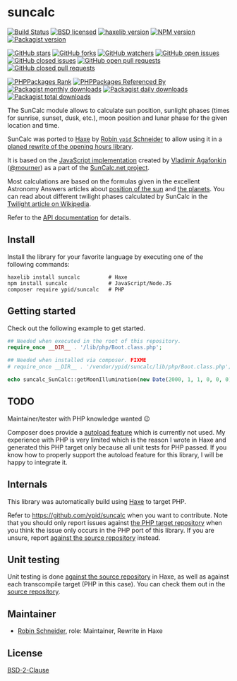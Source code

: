 # suncalc

<!-- This file was generated by https://github.com/ypid/suncalc/blob/master/scripts/template. Do not edit this file directly but
     instead have a look at: ./metainfo.json, ./templates/ports_README.md.j2 at https://github.com/ypid/suncalc. -->

[![Build Status](https://travis-ci.org/ypid/suncalc.svg?branch=master)](https://travis-ci.org/ypid/suncalc)
[![BSD licensed](https://img.shields.io/badge/license-BSD-blue.svg)](https://tldrlegal.com/license/bsd-2-clause-license-%28freebsd%29)
[![haxelib version](https://img.shields.io/badge/Haxe-v1.7.0-blue.svg)](https://lib.haxe.org/p/suncalc)
[![NPM version](https://img.shields.io/npm/v/suncalc.svg)](https://www.npmjs.org/package/suncalc)
[![Packagist version](https://img.shields.io/packagist/v/ypid/suncalc.svg)](https://packagist.org/packages/ypid/suncalc)

[![GitHub stars](https://img.shields.io/github/stars/ypid/suncalc-php.svg?style=social&label=Star&maxAge=2592000)](https://github.com/ypid/suncalc-php/stargazers)
[![GitHub forks](https://img.shields.io/github/forks/ypid/suncalc-php.svg?style=social&label=Fork&maxAge=2592000)](https://github.com/ypid/suncalc-php/network)
[![GitHub watchers](https://img.shields.io/github/watchers/ypid/suncalc-php.svg?style=social&label=Watch&maxAge=2592000)](https://github.com/ypid/suncalc-php/watchers)
[![GitHub open issues](https://img.shields.io/github/issues-raw/ypid/suncalc-php.svg?&maxAge=2592000)](https://github.com/ypid/suncalc-php/issues)
[![GitHub closed issues](https://img.shields.io/github/issues-closed-raw/ypid/suncalc-php.svg?maxAge=2592000)](https://github.com/ypid/suncalc-php/issues?q=is%3Aissue+is%3Aclosed)
[![GitHub open pull requests](https://img.shields.io/github/issues-pr-raw/ypid/suncalc-php.svg?&maxAge=2592000)](https://github.com/ypid/suncalc-php/pulls)
[![GitHub closed pull requests](https://img.shields.io/github/issues-pr-closed-raw/ypid/suncalc-php.svg?&maxAge=2592000)](https://github.com/ypid/suncalc-php/pulls?q=is%3Apr+is%3Aclosed)

[![PHPPackages Rank](https://phppackages.org/p/ypid/suncalc/badge/rank.svg)](https://phppackages.org/p/ypid/suncalc)
[![PHPPackages Referenced By](https://phppackages.org/p/ypid/suncalc/badge/referenced-by.svg)](https://phppackages.org/p/ypid/suncalc)
[![Packagist monthly downloads](https://img.shields.io/packagist/dm/ypid/suncalc.svg)](https://packagist.org/packages/ypid/suncalc)
[![Packagist daily downloads](https://img.shields.io/packagist/dd/ypid/suncalc.svg)](https://packagist.org/packages/ypid/suncalc)
[![Packagist total downloads](https://img.shields.io/packagist/dt/ypid/suncalc.svg)](https://packagist.org/packages/ypid/suncalc)


The SunCalc module allows to calculate sun position,
sunlight phases (times for sunrise, sunset, dusk, etc.),
moon position and lunar phase for the given location and time.

SunCalc was ported to [Haxe](https://en.wikipedia.org/wiki/Haxe) by [Robin `ypid` Schneider](https://github.com/ypid) to allow using it in a [planed rewrite of the opening hours library](https://github.com/opening-hours/opening_hours.js/issues/136).

It is based on the [JavaScript implementation](https://github.com/mourner/suncalc)
created by [Vladimir Agafonkin](http://agafonkin.com/en) ([@mourner](https://github.com/mourner))
as a part of the [SunCalc.net project](http://suncalc.net).

Most calculations are based on the formulas given in the excellent Astronomy Answers articles
about [position of the sun](http://aa.quae.nl/en/reken/zonpositie.html)
and [the planets](http://aa.quae.nl/en/reken/hemelpositie.html).
You can read about different twilight phases calculated by SunCalc
in the [Twilight article on Wikipedia](https://en.wikipedia.org/wiki/Twilight).

Refer to the [API documentation](https://ypid.github.io/suncalc/suncalc/SunCalc.html) for details.

## Install

Install the library for your favorite language by executing one of the following commands:

```Shell
haxelib install suncalc         # Haxe
npm install suncalc             # JavaScript/Node.JS
composer require ypid/suncalc   # PHP
```


## Getting started

Check out the following example to get started.

```php
## Needed when executed in the root of this repository.
require_once __DIR__ . '/lib/php/Boot.class.php';

## Needed when installed via composer. FIXME
# require_once __DIR__ . '/vendor/ypid/suncalc/lib/php/Boot.class.php';

echo suncalc_SunCalc::getMoonIllumination(new Date(2000, 1, 1, 0, 0, 0));
```

## TODO

Maintainer/tester with PHP knowledge wanted :wink:

Composer does provide a [autoload feature](https://getcomposer.org/doc/04-schema.md#autoload) which is currently not used.
My experience with PHP is very limited which is the reason I wrote in Haxe and
generated this PHP target only because all unit tests for PHP passed. If you
know how to properly support the autoload feature for this library, I will be
happy to integrate it.


## Internals
This library was automatically build using [Haxe](http://haxe.org/) to target PHP.

Refer to https://github.com/ypid/suncalc when you want to contribute. Note that you should only report issues against [the PHP target repository](https://github.com/ypid/suncalc-php) when you think the issue only occurs in the PHP port of this library. If you are unsure, report [against the source repository](https://github.com/ypid/suncalc) instead.

## Unit testing

Unit testing is done [against the source repository](https://github.com/ypid/suncalc) in Haxe,
as well as against each transcompile target (PHP in this
case). You can check them out in the [source repository](https://github.com/ypid/suncalc).

## Maintainer

* [Robin Schneider](http://ypid.de/), role: Maintainer, Rewrite in Haxe



## License

[BSD-2-Clause](https://tldrlegal.com/license/bsd-2-clause-license-%28freebsd%29)
